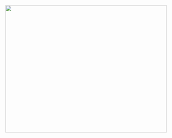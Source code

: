 <image src="https://user-images.githubusercontent.com/54875278/111311114-2c898a00-86a1-11eb-91fb-9c64860bcfcc.jpg" width="100%" height="400">
